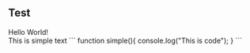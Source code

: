 <h2>Test</h2>
<div>Hello World!</div>
This is simple text
```
function simple(){
  console.log("This is code");
}
```
